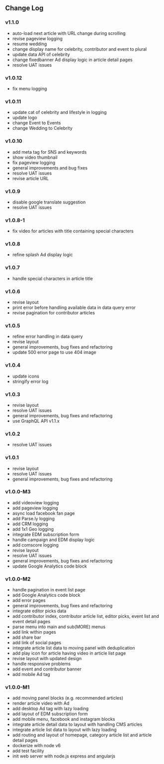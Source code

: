 ## Change Log

### v1.1.0
- auto-load next article with URL change during scrolling
- revise pageview logging
- resume wedding
- change display name for celebrity, contributor and event to plural
- update data API of celebrity
- change fixedbanner Ad display logic in article detail pages
- resolve UAT issues

### v1.0.12
- fix menu logging

### v1.0.11
- update cat of celebrity and lifestyle in logging
- update logo
- change Event to Events
- change Wedding to Celebrity

### v1.0.10
- add meta tag for SNS and keywords
- show video thumbnail
- fix pageview logging
- general improvements and bug fixes
- resolve UAT issues
- revise article URL

### v1.0.9
- disable google translate suggestion
- resolve UAT issues

### v1.0.8-1
- fix video for articles with title containing special characters

### v1.0.8
- refine splash Ad display logic

### v1.0.7
- handle special characters in article title

### v1.0.6
- revise layout
- print error before handling available data in data query error
- revise pagination for contributor articles

### v1.0.5
- refine error handling in data query
- revise layout
- general improvements, bug fixes and refactoring
- update 500 error page to use 404 image

### v1.0.4
- update icons
- stringify error log

### v1.0.3
- revise layout
- resolve UAT issues
- general improvements, bug fixes and refactoring
- use GraphQL API v1.1.x

### v1.0.2
- resolve UAT issues

### v1.0.1
- revise layout
- resolve UAT issues
- general improvements, bug fixes and refactoring

### v1.0.0-M3
- add videoview logging
- add pageview logging
- async load facebook fan page
- add Parse.ly logging
- add CRM logging
- add 1x1 Geo logging
- integrate EDM subscription form
- handle campaign and EDM display logic
- add comscore logging
- revise layout
- resolve UAT issues
- general improvements, bug fixes and refactoring
- update Google Analytics code block

### v1.0.0-M2
- handle pagination in event list page
- add Google Analytics code block
- add error pages
- general improvements, bug fixes and refactoring
- integrate editor picks data
- add contributor index, contributor article list, editor picks, event list and event detail pages
- parse menu into main and sub(MORE) menus
- add link within pages
- add share bar
- add link of social pages
- integrate article list data to moving panel with deduplication
- add play icon for article having video in article list page
- revise layout with updated design
- handle responsive problems
- add event and contributor banner
- add mobile Ad tag

### v1.0.0-M1
- add moving panel blocks (e.g. recommended articles)
- render article video with Ad
- add desktop Ad tag with lazy loading
- add layout of EDM subscription form
- add mobile menu, facebook and instagram blocks
- integrate article detail data to layout with handling CMS articles
- integrate article list data to layout with lazy loading
- add routing and layout of homepage, category article list and article detail pages
- dockerize with node v6
- add test facility
- init web server with node.js express and angularjs
